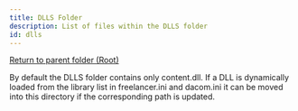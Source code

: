 ```yaml
---
title: DLLS Folder
description: List of files within the DLLS folder
id: dlls
---
```


[Return to parent folder (Root)](..)

By default the DLLS folder contains only content.dll. If a DLL is dynamically loaded from the library list in freelancer.ini and dacom.ini it can be moved into this directory if the corresponding path is updated.